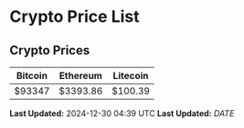 # Crypto Price List

## Crypto Prices
| Bitcoin | Ethereum | Litecoin |
| ------- | -------- | -------- |
| $93347 | $3393.86 | $100.39 |
**Last Updated:** 2024-12-30 04:39 UTC
**Last Updated:** $DATE$
